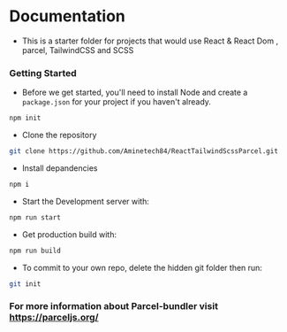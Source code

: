 # Documentation

- This is a starter folder for projects  that would use React & React Dom , parcel, TailwindCSS and SCSS


### Getting Started  

- Before we get started, you'll need to install Node and create
a `package.json` for your project if you haven't already.

```sh
npm init
```

- Clone the repository

```sh
git clone https://github.com/Aminetech84/ReactTailwindScssParcel.git
```

- Install depandencies

```sh
npm i
```

- Start the Development server with:

```sh
npm run start
```

- Get production build with:

```sh
npm run build
```

- To commit to your own repo, delete the hidden git folder then run:

```sh
git init
```

### For more information about Parcel-bundler visit <https://parceljs.org/>
